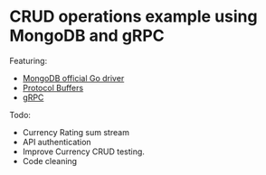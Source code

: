 # CRUD operations example using MongoDB and gRPC

Featuring: 

* [MongoDB official Go driver](https://github.com/mongodb/mongo-go-driver)
* [Protocol Buffers](https://developers.google.com/protocol-buffers/)
* [gRPC](https://grpc.io/)

Todo:

* Currency Rating sum stream
* API authentication
* Improve Currency CRUD testing.
* Code cleaning
